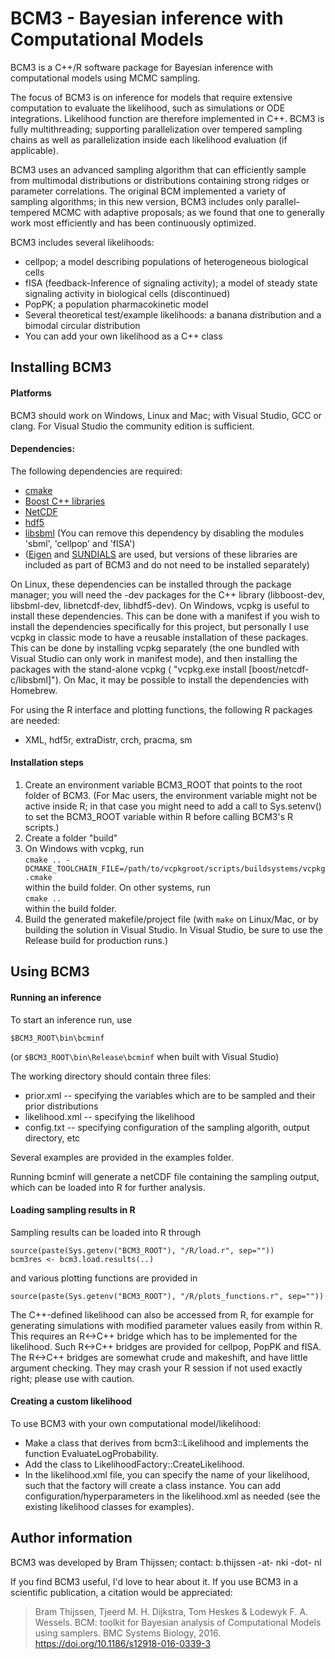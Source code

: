 # BCM3 - Bayesian inference with Computational Models
BCM3 is a C++/R software package for Bayesian inference with computational models using MCMC sampling.

The focus of BCM3 is on inference for models that require extensive computation to evaluate the likelihood, such as simulations or ODE integrations. Likelihood function are therefore implemented in C++. BCM3 is fully multithreading; supporting parallelization over tempered sampling chains as well as parallelization inside each likelihood evaluation (if applicable).

BCM3 uses an advanced sampling algorithm that can efficiently sample from multimodal distributions or distributions containing strong ridges or parameter correlations. The original BCM implemented a variety of sampling algorithms; in this new version, BCM3 includes only parallel-tempered MCMC with adaptive proposals; as we found that one to generally work most efficiently and has been continuously optimized.

BCM3 includes several likelihoods:
- cellpop; a model describing populations of heterogeneous biological cells
- fISA (feedback-Inference of signaling activity); a model of steady state signaling activity in biological cells (discontinued)
- PopPK; a population pharmacokinetic model
- Several theoretical test/example likelihoods: a banana distribution and a bimodal circular distribution
- You can add your own likelihood as a C++ class

## Installing BCM3

#### Platforms
BCM3 should work on Windows, Linux and Mac; with Visual Studio, GCC or clang. For Visual Studio the community edition is sufficient.

#### Dependencies:
The following dependencies are required:
- [cmake](https://cmake.org/)
- [Boost C++ libraries](https://www.boost.org/)
- [NetCDF](https://www.unidata.ucar.edu/software/netcdf/)
- [hdf5](https://www.hdfgroup.org/solutions/hdf5/)
- [libsbml](https://synonym.caltech.edu/software/libsbml/) (You can remove this dependency by disabling the modules 'sbml', 'cellpop' and 'fISA')
- ([Eigen](https://eigen.tuxfamily.org/index.php?title=Main_Page) and [SUNDIALS](https://computing.llnl.gov/projects/sundials) are used, but versions of these libraries are included as part of BCM3 and do not need to be installed separately)

On Linux, these dependencies can be installed through the package manager; you will need the -dev packages for the C++ library (libboost-dev, libsbml-dev, libnetcdf-dev, libhdf5-dev).
On Windows, vcpkg is useful to install these dependencies. This can be done with a manifest if you wish to install the dependencies specifically for this project, but personally I use vcpkg in classic mode to have a reusable installation of these packages. This can be done by installing vcpkg separately (the one bundled with Visual Studio can only work in manifest mode), and then installing the packages with the stand-alone vcpkg ( "vcpkg.exe install [boost/netcdf-c/libsbml]").
On Mac, it may be possible to install the dependencies with Homebrew.

For using the R interface and plotting functions, the following R packages are needed:
- XML, hdf5r, extraDistr, crch, pracma, sm

#### Installation steps
1) Create an environment variable BCM3_ROOT that points to the root folder of BCM3. (For Mac users, the environment variable might not be active inside R; in that case you might need to add a call to Sys.setenv() to set the BCM3_ROOT variable within R before calling BCM3's R scripts.)
2) Create a folder "build"
3) On Windows with vcpkg, run  
`cmake .. -DCMAKE_TOOLCHAIN_FILE=/path/to/vcpkgroot/scripts/buildsystems/vcpkg.cmake`  
within the build folder.
On other systems, run  
`cmake ..`  
within the build folder.
4) Build the generated makefile/project file (with `make` on Linux/Mac, or by building the solution in Visual Studio. In Visual Studio, be sure to use the Release build for production runs.)

## Using BCM3

#### Running an inference
To start an inference run, use 
```
$BCM3_ROOT\bin\bcminf
```
(or `$BCM3_ROOT\bin\Release\bcminf` when built with Visual Studio)

The working directory should contain three files:
- prior.xml -- specifying the variables which are to be sampled and their prior distributions
- likelihood.xml -- specifying the likelihood
- config.txt -- specifying configuration of the sampling algorith, output directory, etc

Several examples are provided in the examples folder.

Running bcminf will generate a netCDF file containing the sampling output, which can be loaded into R for further analysis.

#### Loading sampling results in R
Sampling results can be loaded into R through

```
source(paste(Sys.getenv("BCM3_ROOT"), "/R/load.r", sep=""))
bcm3res <- bcm3.load.results(..)
```

and various plotting functions are provided in 
```
source(paste(Sys.getenv("BCM3_ROOT"), "/R/plots_functions.r", sep=""))
```

The C++-defined likelihood can also be accessed from R, for example for generating simulations with modified parameter values easily from within R. This requires an R<->C++ bridge which has to be implemented for the likelihood. Such R<->C++ bridges are provided for cellpop, PopPK and fISA. The R<->C++ bridges are somewhat crude and makeshift, and have little argument checking. They may crash your R session if not used exactly right; please use with caution.

#### Creating a custom likelihood
To use BCM3 with your own computational model/likelihood:
- Make a class that derives from bcm3::Likelihood and implements the function EvaluateLogProbability.
- Add the class to LikelihoodFactory::CreateLikelihood.
- In the likelihood.xml file, you can specify the name of your likelihood, such that the factory will create a class instance. You can add configuration/hyperparameters in the likelihood.xml as needed (see the existing likelihood classes for examples).

## Author information
BCM3 was developed by Bram Thijssen; contact: b.thijssen -at- nki -dot- nl

If you find BCM3 useful, I'd love to hear about it. If you use BCM3 in a scientific publication, a citation would be appreciated:
> Bram Thijssen, Tjeerd M. H. Dijkstra, Tom Heskes & Lodewyk F. A. Wessels. BCM: toolkit for Bayesian analysis of Computational Models using samplers. BMC Systems Biology, 2016. https://doi.org/10.1186/s12918-016-0339-3
